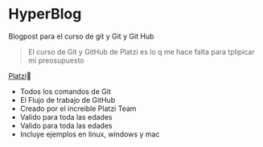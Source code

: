 # HyperBlog
Blogpost para el curso de git y Git y Git Hub
>  El curso de Git y GitHub de Platzi es lo q me hace falta para tplipicar mi preosupuesto

[Platzi](https://platzi.com/home "Platzi"):green_heart:
- Todos los comandos de Git
- El Flujo de trabajo de GitHub
- Creado por el increible Platzi Team
- Valido para toda las edades
- Valido para toda las edades
- Incluye ejemplos en linux, windows y mac
